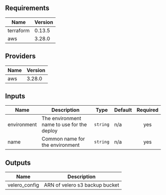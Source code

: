 ## Requirements

| Name | Version |
|------|---------|
| terraform | 0.13.5 |
| aws | 3.28.0 |

## Providers

| Name | Version |
|------|---------|
| aws | 3.28.0 |

## Inputs

| Name | Description | Type | Default | Required |
|------|-------------|------|---------|:--------:|
| environment | The environment name to use for the deploy | `string` | n/a | yes |
| name | Common name for the environment | `string` | n/a | yes |

## Outputs

| Name | Description |
|------|-------------|
| velero\_config | ARN of velero s3 backup bucket |

